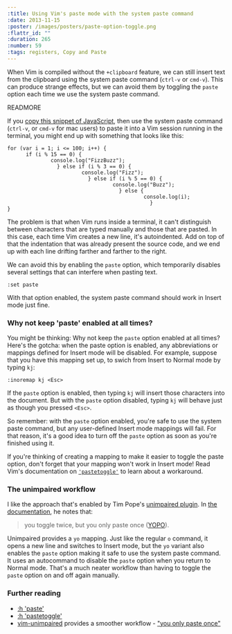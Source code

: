 ```yaml
--- 
:title: Using Vim's paste mode with the system paste command
:date: 2013-11-15
:poster: /images/posters/paste-option-toggle.png
:flattr_id: ""
:duration: 265
:number: 59
:tags: registers, Copy and Paste
---
```


When Vim is compiled without the `+clipboard` feature, we can still insert text from the clipboard using the system paste command (`ctrl-v` or `cmd-v`). This can produce strange effects, but we can avoid them by toggling the `paste` option each time we use the system paste command.

READMORE


If you [copy this snippet of JavaScript][gist], then use the system paste command (`ctrl-v`, or `cmd-v` for mac users) to paste it into a Vim session running in the terminal, you might end up with something that looks like this:

    for (var i = 1; i <= 100; i++) {
          if (i % 15 == 0) {
                  console.log("FizzBuzz");
                    } else if (i % 3 == 0) {
                            console.log("Fizz");
                              } else if (i % 5 == 0) {
                                      console.log("Buzz");
                                        } else {
                                                console.log(i);
                                                  }
    }

The problem is that when Vim runs inside a terminal, it can't distinguish between characters that are typed manually and those that are pasted. In this case, each time Vim creates a new line, it's autoindented. Add on top of that the indentation that was already present the source code, and we end up with each line drifting farther and farther to the right.

We can avoid this by enabling the `paste` option, which temporarily disables several settings that can interfere when pasting text.

    :set paste

With that option enabled, the system paste command should work in Insert mode just fine.

### Why not keep 'paste' enabled at all times?

You might be thinking: Why not keep the `paste` option enabled at all times? Here's the gotcha: when the paste option is enabled, any abbreviations or mappings defined for Insert mode will be disabled. For example, suppose that you have this mapping set up, to swich from Insert to Normal mode by typing `kj`:

    :inoremap kj <Esc>

If the `paste` option is enabled, then typing `kj` will insert those characters into the document. But with the `paste` option disabled, typing `kj` will behave just as though you pressed `<Esc>`.

So remember: with the `paste` option enabled, you're safe to use the system paste command, but any user-defined Insert mode mappings will fail. For that reason, it's a good idea to turn off the `paste` option as soon as you're finished using it.

If you're thinking of creating a mapping to make it easier to toggle the paste option, don't forget that your mapping won't work in Insert mode! Read Vim's documentation on [`'pastetoggle'`][pastetoggle] to learn about a workaround.

### The unimpaired workflow

I like the approach that's enabled by Tim Pope's [unimpaired plugin][vim-unimpaired]. In [the documentation][yopo], he notes that:

> you toggle twice, but you only paste once ([YOPO][yopo]).

Unimpaired provides a `yo` mapping. Just like the regular `o` command, it opens a new line and switches to Insert mode, but the `yo` variant also enables the `paste` option making it safe to use the system paste command. It uses an autocommand to disable the `paste` option when you return to Normal mode. That's a much neater workflow than having to toggle the `paste` option on and off again manually.

### Further reading

* [:h 'paste'][paste]
* [:h 'pastetoggle'][pastetoggle]
* [vim-unimpaired][] provides a smoother workflow - ["you only paste once"][yopo]

[paste]: http://vimdoc.sourceforge.net/htmldoc/options.html#'paste'
[pastetoggle]: http://vimdoc.sourceforge.net/htmldoc/options.html#'pastetoggle'
[vim-unimpaired]: https://github.com/tpope/vim-unimpaired
[yopo]: https://github.com/tpope/vim-unimpaired/blob/a029dc28ebc1ba5953cd5b0ef9a50bd0ffba3aa4/doc/unimpaired.txt#L88-L94
[gist]: https://gist.github.com/nelstrom/7416573

